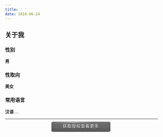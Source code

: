 ```yaml
---
title: ' '
date: 2018-06-24
---
```

<style type="text/css">
	
.info a {
    text-decoration:none;    
    color:#fff;    
    font-size:15px
}

.button {
    min-height: 1.5em;
    display: inline-block;
    padding: 5px 36px;
    margin: -5px 5px 5px 0px;
    cursor: pointer;
    opacity: 0.9;
    
    color: #FFF;
    font-size: 1em;
    letter-spacing: 1px;
    text-shadow: rgba(0,0,0,0.9) 0px 1px 2px;
    
    background: #434343;
    border: 1px solid #242424;
   
    -webkit-border-radius: 4px;
     -khtml-border-radius: 4px;
       -moz-border-radius: 4px;
         -o-border-radius: 4px;
            border-radius: 4px;
    -webkit-box-shadow: rgba(255,255,255,0.25) 0px 1px 0px, inset rgba(255,255,255,0.25) 0px 1px 0px, inset rgba(0,0,0,0.25) 0px 0px 0px, inset rgba(255,255,255,0.03) 0px 20px 0px, inset rgba(0,0,0,0.15) 0px -20px 20px, inset rgba(255,255,255,0.05) 0px 20px 20px;
     -khtml-box-shadow: rgba(255,255,255,0.25) 0px 1px 0px, inset rgba(255,255,255,0.25) 0px 1px 0px, inset rgba(0,0,0,0.25) 0px 0px 0px, inset rgba(255,255,255,0.03) 0px 20px 0px, inset rgba(0,0,0,0.15) 0px -20px 20px, inset rgba(255,255,255,0.05) 0px 20px 20px;
       -moz-box-shadow: rgba(255,255,255,0.25) 0px 1px 0px, inset rgba(255,255,255,0.25) 0px 1px 0px, inset rgba(0,0,0,0.25) 0px 0px 0px, inset rgba(255,255,255,0.03) 0px 20px 0px, inset rgba(0,0,0,0.15) 0px -20px 20px, inset rgba(255,255,255,0.05) 0px 20px 20px;
         -o-box-shadow: rgba(255,255,255,0.25) 0px 1px 0px, inset rgba(255,255,255,0.25) 0px 1px 0px, inset rgba(0,0,0,0.25) 0px 0px 0px, inset rgba(255,255,255,0.03) 0px 20px 0px, inset rgba(0,0,0,0.15) 0px -20px 20px, inset rgba(255,255,255,0.05) 0px 20px 20px;
            box-shadow: rgba(255,255,255,0.25) 0px 1px 0px, inset rgba(255,255,255,0.25) 0px 1px 0px, inset rgba(0,0,0,0.25) 0px 0px 0px, inset rgba(255,255,255,0.03) 0px 20px 0px, inset rgba(0,0,0,0.15) 0px -20px 20px, inset rgba(255,255,255,0.05) 0px 20px 20px;
    -webkit-transition: all 0.1s linear;
     -khtml-transition: all 0.1s linear;
       -moz-transition: all 0.1s linear;
         -o-transition: all 0.1s linear;
            transition: all 0.1s linear;
}
.button:hover {
    -webkit-box-shadow: rgba(0,0,0,0.5) 0px 2px 5px, inset rgba(255,255,255,0.25) 0px 1px 0px, inset rgba(0,0,0,0.25) 0px 0px 0px, inset rgba(255,255,255,0.03) 0px 20px 0px, inset rgba(0,0,0,0.15) 0px -20px 20px, inset rgba(255,255,255,0.05) 0px 20px 20px;
     -khtml-box-shadow: rgba(0,0,0,0.5) 0px 2px 5px, inset rgba(255,255,255,0.25) 0px 1px 0px, inset rgba(0,0,0,0.25) 0px 0px 0px, inset rgba(255,255,255,0.03) 0px 20px 0px, inset rgba(0,0,0,0.15) 0px -20px 20px, inset rgba(255,255,255,0.05) 0px 20px 20px;
       -moz-box-shadow: rgba(0,0,0,0.5) 0px 2px 5px, inset rgba(255,255,255,0.25) 0px 1px 0px, inset rgba(0,0,0,0.25) 0px 0px 0px, inset rgba(255,255,255,0.03) 0px 20px 0px, inset rgba(0,0,0,0.15) 0px -20px 20px, inset rgba(255,255,255,0.05) 0px 20px 20px;
         -o-box-shadow: rgba(0,0,0,0.5) 0px 2px 5px, inset rgba(255,255,255,0.25) 0px 1px 0px, inset rgba(0,0,0,0.25) 0px 0px 0px, inset rgba(255,255,255,0.03) 0px 20px 0px, inset rgba(0,0,0,0.15) 0px -20px 20px, inset rgba(255,255,255,0.05) 0px 20px 20px;
            box-shadow: rgba(0,0,0,0.5) 0px 2px 5px, inset rgba(255,255,255,0.25) 0px 1px 0px, inset rgba(0,0,0,0.25) 0px 0px 0px, inset rgba(255,255,255,0.03) 0px 20px 0px, inset rgba(0,0,0,0.15) 0px -20px 20px, inset rgba(255,255,255,0.05) 0px 20px 20px;
}
.button:active {
    -webkit-box-shadow: rgba(255,255,255,0.25) 0px 1px 0px,inset rgba(255,255,255,0) 0px 1px 0px, inset rgba(0,0,0,0.5) 0px 0px 5px, inset rgba(255,255,255,0.03) 0px 20px 0px, inset rgba(0,0,0,0.15) 0px -20px 20px, inset rgba(255,255,255,0.05) 0px 20px 20px;
     -khtml-box-shadow: rgba(255,255,255,0.25) 0px 1px 0px,inset rgba(255,255,255,0) 0px 1px 0px, inset rgba(0,0,0,0.5) 0px 0px 5px, inset rgba(255,255,255,0.03) 0px 20px 0px, inset rgba(0,0,0,0.15) 0px -20px 20px, inset rgba(255,255,255,0.05) 0px 20px 20px;
       -moz-box-shadow: rgba(255,255,255,0.25) 0px 1px 0px, inset rgba(255,255,255,0) 0px 1px 0px, inset rgba(0,0,0,0.5) 0px 0px 5px, inset rgba(255,255,255,0.03) 0px 20px 0px, inset rgba(0,0,0,0.15) 0px -20px 20px, inset rgba(255,255,255,0.05) 0px 20px 20px;
         -o-box-shadow: rgba(255,255,255,0.25) 0px 1px 0px, inset rgba(255,255,255,0) 0px 1px 0px, inset rgba(0,0,0,0.5) 0px 0px 5px, inset rgba(255,255,255,0.03) 0px 20px 0px, inset rgba(0,0,0,0.15) 0px -20px 20px, inset rgba(255,255,255,0.05) 0px 20px 20px;
            box-shadow: rgba(255,255,255,0.25) 0px 1px 0px, inset rgba(255,255,255,0) 0px 1px 0px, inset rgba(0,0,0,0.5) 0px 0px 5px, inset rgba(255,255,255,0.03) 0px 20px 0px, inset rgba(0,0,0,0.15) 0px -20px 20px, inset rgba(255,255,255,0.05) 0px 20px 20px;
}
.shine {
    display: block;
    position: relative;
    background: -moz-linear-gradient(left, rgba(255,255,255,0) 0%, rgba(255,255,255,1) 50%, rgba(255,255,255,0) 100%);
    background: -webkit-gradient(linear, left top, right top, color-stop(0%,rgba(255,255,255,0)), color-stop(50%,rgba(255,255,255,1)), color-stop(100%,rgba(255,255,255,0)));
    background: -webkit-linear-gradient(left, rgba(255,255,255,0) 0%,rgba(255,255,255,1) 50%,rgba(255,255,255,0) 100%);
    background: -o-linear-gradient(left, rgba(255,255,255,0) 0%,rgba(255,255,255,1) 50%,rgba(255,255,255,0) 100%);
    background: -ms-linear-gradient(left, rgba(255,255,255,0) 0%,rgba(255,255,255,1) 50%,rgba(255,255,255,0) 100%);
    filter: progid:DXImageTransform.Microsoft.gradient( startColorstr='#00ffffff', endColorstr='#00ffffff',GradientType=1 );
    background: linear-gradient(left, rgba(255,255,255,0) 0%,rgba(255,255,255,1) 50%,rgba(255,255,255,0) 100%);
    padding: 0px 12px;
    top: -4px;
    left: -24px;
    height: 1px;
    -webkit-box-shadow: rgba(255,255,255,0.2) 0px 1px 5px;
     -khtml-box-shadow: rgba(255,255,255,0.2) 0px 1px 5px;
       -moz-box-shadow: rgba(255,255,255,0.2) 0px 1px 5px;
         -o-box-shadow: rgba(255,255,255,0.2) 0px 1px 5px;
            box-shadow: rgba(255,255,255,0.2) 0px 1px 5px;
    -webkit-transition: all 0.3s ease-in-out;
     -khtml-transition: all 0.3s ease-in-out;
       -moz-transition: all 0.3s ease-in-out;
         -o-transition: all 0.3s ease-in-out;
            transition: all 0.3s ease-in-out;
}
.button:hover .shine {left: 24px;}
.button:active .shine {opacity: 0;}

.button.gray {background: #555;}
.button.blue {background: #3a617e;}
.button.green {background: #477343;}
.button.red {background: #723131;}
.button.purple {background: #4b3f5e;}
.button.orange {background: #624529;}
	
</style>
## 关于我

### 性别
**男**
### 性取向
**美女**
### 常用语言
**汉语** ...

----------

<div align="center"  style="line-height: 1.0em;">
<div class="button gray"><div class="shine"></div>获取授权查看更多</div>
</div>
